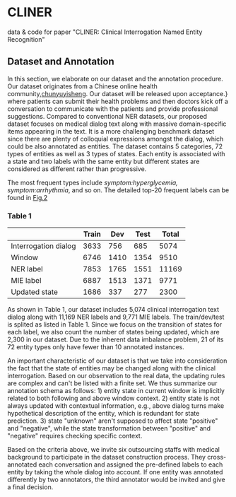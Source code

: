 # CLINER
data &amp; code for paper "CLINER: Clinical Interrogation Named Entity Recognition"

## Dataset and Annotation

In  this  section,  we elaborate on our dataset and the annotation procedure. Our dataset originates from a Chinese online health community,[chunyuyisheng](https://www.chunyuyisheng.com/). Our dataset will be released upon acceptance.} where patients can submit their health problems and then doctors kick off a conversation to communicate with the patients and provide professional suggestions. Compared to conventional NER datasets, our proposed dataset focuses on medical dialog text along with massive domain-specific items appearing in the text. It is a more challenging benchmark dataset since there are plenty of colloquial expressions amongst the dialog, which could be also annotated as entities. The dataset contains 5 categories, 72 types of entities as well as 3 types of states. Each entity is associated with a state and two labels with the same entity but different states are considered as different rather than progressive. 

The most frequent types include *symptom:hyperglycemia, symptom:arrhythmia*, and so on. The detailed top-20 frequent labels can be found in [Fig.2](datset.jpg)

### Table 1
|     | **Train**  | **Dev** | **Test** | **Total** |
|  ----  | ----  | ---- | ---- | ---- |
|   Interrogation dialog  | 3633  | 756 | 685 | 5074 |
|   Window  | 6746  | 1410 | 1354 | 9510 |
|   NER label   | 7853 | 1765 | 1551| 11169 |
|   MIE label   | 6887 | 1513 | 1371 | 9771 |
|   Updated state   | 1686 | 337 | 277 | 2300 |

As shown in Table 1, our dataset includes 5,074 clinical interrogation text dialog along with 11,169 NER labels and 9,771 MIE labels. The train/dev/test is splited as listed in Table 1. Since we focus on the transition of states for each label, we also count the number of states being updated, which are 2,300 in our dataset.  Due to the inherent data imbalance problem, 21 of its 72 entity types only have fewer than 10 annotated instances.

An important characteristic of our dataset is that we take into consideration the fact that the state of entities may be changed along with the clinical interrogation.
Based on our observation to the real data, the updating rules are complex and can't be listed with a finite set. We thus summarize our annotation schema as follows: 1) entity state in current window is implicitly related to both following and above window context. 2) entity state is not always updated with contextual information, e.g., above dialog turns make hypothetical description of the entity, which is redundant for state prediction. 3) state "unknown" aren't supposed to affect state "positive" and "negative", while the state transformation between "positive" and "negative" requires checking specific context. 

Based on the criteria above, we invite six outsourcing staffs with medical background to participate in the dataset construction process. They cross-annotated each conversation and assigned the pre-defined labels to each entity by taking the whole dialog into account. If one entity was annotated differently by two annotators, the third annotator would be invited and give a final decision.
